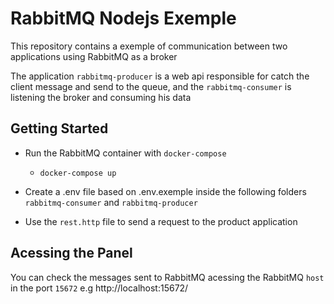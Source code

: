 # RabbitMQ Nodejs Exemple
This repository contains a exemple of communication between two applications using RabbitMQ as a broker

The application `rabbitmq-producer` is a web api responsible for catch the client message and send to the queue, and the `rabbitmq-consumer` is listening the broker and consuming his data

## Getting Started
* Run the RabbitMQ container with `docker-compose`
  * `docker-compose up`

* Create a .env file based on .env.exemple inside the following folders `rabbitmq-consumer` and `rabbitmq-producer`

* Use the `rest.http` file to send a request to the product application

## Acessing the Panel
You can check the messages sent to RabbitMQ acessing the RabbitMQ `host` in the port `15672`
e.g http://localhost:15672/

